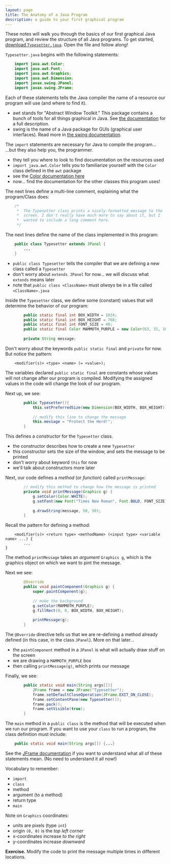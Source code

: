 ```yaml
---
layout: page
title: The Anatomy of a Java Program
description: a guide to your first graphical program
---
```




These notes will walk you through the basics of our first graphical Java program, and review the structure of all Java programs. To get started, [download `Typesetter.java`](/assets/java/typesetter/Typesetter.java). Open the file and follow along!

`Typesetter.java` begins with the following statements:

```java
    import java.awt.Color;
    import java.awt.Font;
    import java.awt.Graphics;
    import java.awt.Dimension;
    import javax.swing.JPanel;
    import javax.swing.JFrame;
```

Each of these statements tells the Java compiler the name of a resource our program will use (and where to find it).

- awt stands for "Abstract Window Toolkit." This package contains a bunch of tools for all things graphical in Java. See [the documentation](https://docs.oracle.com/en/java/javase/11/docs/api/java.desktop/java/awt/package-summary.html) for a full description.
- swing is the name of a Java package for GUIs (graphical user interfaces). Read more in [the swing documentation](https://docs.oracle.com/en/java/javase/11/docs/api/java.desktop/javax/swing/package-summary.html).


The `import` statements are necessary for Java to compile the program...
...but they also help you, the programmer.


- they tell you where to look to find documentation on the resources used
- `import java.awt.Color` tells you to familiarize yourself with the `Color` class defined in the `awt` package
- see the [Color documentation here](https://docs.oracle.com/en/java/javase/11/docs/api/java.desktop/java/awt/Color.html)
- now... find the documentation for the other classes this program uses!


The next lines define a multi-line comment, explaining what the program/Class does:

```java
    /*
     *  The Typesetter class prints a nicely-formatted message to the
     *  screen. I don't really have much more to say about it, but I
     *  wanted to include a long comment here.
     */
```


The next lines define the name of the class implemented in this program:

```java
    public class Typesetter extends JPanel {
        ...
    }
```

- `public class Typesetter` tells the compiler that we are defining a new class called a `Typesetter`
- don't worry about `extends JPanel` for now... we will discuss what `extends` means later
- note that `public class <ClassName>` must *always* be in a file called `<ClassName>.java`

Inside the `Typesetter` class, we define some (constant) values that will determine the behavior of our program:

```java
        public static final int BOX_WIDTH = 1024;
        public static final int BOX_HEIGHT = 768;
        public static final int FONT_SIZE = 48;
        public static final Color MAMMOTH_PURPLE = new Color(63, 31, 105);
    
        private String message;
```

Don't worry about the keywords `public static final` and `private` for now. But notice the pattern:

```
    <modifier(s)> <type> <name> (= <value>);
```

The variables declared `public static final` are constants whose values will not change after our program is compiled. Modifying the assigned values in the code will change the look of our program.

Next up, we see:

```java
        public Typesetter(){
            this.setPreferredSize(new Dimension(BOX_WIDTH, BOX_HEIGHT));
    
            // modify this line to change the message
            this.message = "Protect the Herd!";
        }
```

This defines a *constructor* for the `Typesetter` class.

- the constructor describes how to create a new `Typesetter`
- this constructor sets the size of the window, and sets the message to be printed
- don't worry about keyword `this` for now
- we'll talk about constructors more later


Next, our code defines a *method* (or *function*) called `printMessage`:

```java
        // modify this method to change how the message is printed
        private void printMessage(Graphics g) {
            g.setColor(Color.WHITE);
            g.setFont(new Font("Times New Roman", Font.BOLD, FONT_SIZE));
    
            g.drawString(message, 50, 50);
        }
```

Recall the pattern for defining a method:

```
    <modifier(s)> <return type> <methodName> (<input type> <variable name> ...) {
        ...
}
```

The method `printMessage` takes an *argument* `Graphics g`, which is the graphics object on which we want to pint the message.

Next we see:

```java
        @Override
        public void paintComponent(Graphics g) {
            super.paintComponent(g);
    
            // make the background
            g.setColor(MAMMOTH_PURPLE);
            g.fillRect(0, 0, BOX_WIDTH, BOX_HEIGHT);
    
            printMessage(g);
        }
```

The `@Override` directive tells us that we are re-defining a method already defined (in this case, in the class `JPanel`). More on that later...

- the `paintComponent` method in a `JPanel` is what will actually draw stuff on the screen
- we are drawing a `MAMMOTH_PURPLE` box
- then calling `printMessage(g)`, which prints our message

Finally, we see:

```java
        public static void main(String args[]){
            JFrame frame = new JFrame("Typesetter");
            frame.setDefaultCloseOperation(JFrame.EXIT_ON_CLOSE);
            frame.setContentPane(new Typesetter());
            frame.pack();
            frame.setVisible(true);
        }
```

The `main` method in a `public class` is the method that will be executed when we run our program. If you want to use your `class` to run a program, the class definition must include:

```java
    public static void main(String args[]) {...}
```

See the [JFrame documentation](https://docs.oracle.com/en/java/javase/11/docs/api/java.desktop/javax/swing/JFrame.html) if you want to understand what all of these statements mean. (No need to understand it all now!)

Vocabulary to remember:

- `import`
- `class`
- method
- argument (to a method)
- return type
- `main`

Note on `Graphics` coordinates:

- units are pixels (type `int`)
- origin `(0, 0)` is the *top left corner*
- x-coordinates increase *to the right*
- y-coordinates increase *downward*

**Exercise.** Modify the code to print the message multiple times in different locations.
